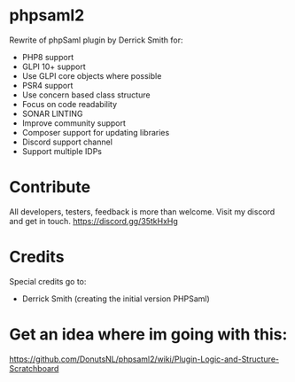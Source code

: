 # phpsaml2

Rewrite of phpSaml plugin by Derrick Smith for:
- PHP8 support
- GLPI 10+ support
- Use GLPI core objects where possible
- PSR4 support
- Use concern based class structure
- Focus on code readability
- SONAR LINTING
- Improve community support
- Composer support for updating libraries
- Discord support channel
- Support multiple IDPs

# Contribute
All developers, testers, feedback is more than welcome. Visit my discord and get in touch.
https://discord.gg/35tkHxHg

# Credits
Special credits go to:
- Derrick Smith (creating the initial version PHPSaml)

# Get an idea where im going with this:
https://github.com/DonutsNL/phpsaml2/wiki/Plugin-Logic-and-Structure-Scratchboard
